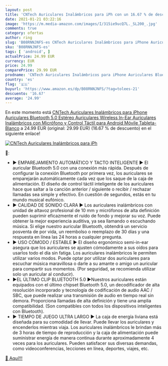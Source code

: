 ```yaml
---
layout: post
title: 'CNTech Auriculares Inalámbricos para iPh con un 16.67 % de descuento'
date: 2021-01-21 03:22:16
image: 'https://m.media-amazon.com/images/I/315ie9ucQ7L._SL200_.jpg'
comments: true
category: ofertas
author: ring
slug: 'B08RNNJNFS-es CNTech Auriculares Inalámbricos para iPhone Auriculares...'
sku: 'B08RNNJNFS-es'
tags: [ 'android', ]
actualPrice: 24.99 EUR
currency: EUR
price: 24.99
comparePrice: 29.99 EUR
prodname: 'CNTech Auriculares Inalámbricos para iPhone Auriculares Bluetooth 5.0 Estéreo Auriculares Wireless In-Ear Auriculares Inalámbricos con Micrófono y Control Táctil para Android Móvile  Tableta-Blanco'
country: 'es'
flag: '🇪🇸'
buyurl: 'https://www.amazon.es/dp/B08RNNJNFS/?tag=tolees-21'
descuento: '16.67'
average: '24.99'
---
```


En este momento está [CNTech Auriculares Inalámbricos para iPhone Auriculares Bluetooth 5.0 Estéreo Auriculares Wireless In-Ear Auriculares Inalámbricos con Micrófono y Control Táctil para Android Móvile  Tableta-Blanco](https://www.amazon.es/dp/B08RNNJNFS/?tag=tolees-21) a 24.99 EUR (original: 29.99 EUR) (16.67 %  de descuento) en el siguiente enlace!

[![CNTech Auriculares Inalámbricos para iPh](https://m.media-amazon.com/images/I/315ie9ucQ7L._SL200_.jpg)](https://www.amazon.es/dp/B08RNNJNFS/?tag=tolees-21)

🔎:

- ► EMPAREJAMIENTO AUTOMÁTICO Y TACTO INTELIGENTE ► El auricular Bluetooth 5.0 con una conexión más rápida. Después de configurar la conexión Bluetooth por primera vez, los auriculares se emparejarán automáticamente cada vez que los saque de la caja de alimentación. El diseño de control táctil inteligente de los auriculares hace que saltar a la canción anterior / siguiente o recibir / rechazar llamadas sea simple y efectivo. En cuestión de segundos, estás en tu mundo musical eufónico.
- ► CALIDAD DE SONIDO CLARA ► Los auriculares inalámbricos con unidad de altavoz profesional de 10 mm y micrófonos de alta definición pueden suprimir eficazmente el ruido de fondo y mejorar su voz. Puede obtener la mejor experiencia auditiva, ya sea llamando o escuchando música. Si elige nuestro auricular Bluetooth, obtendrá un servicio posventa de por vida, un reembolso o reemplazo de 30 días y una respuesta en línea las 24 horas a cualquier pregunta.
- ► USO CÓMODO / ESTABLE ► El diseño ergonómico semi-in-ear asegura que los auriculares se ajusten cómodamente a sus oídos para usarlos todo el día sin fatiga. Los auriculares inalámbricos le permiten utilizar varios modos. Puede optar por utilizar dos auriculares para escuchar música maravillosa o darle a su amante o amigo un auricular para compartir sus momentos. (Por seguridad, se recomienda utilizar solo un auricular al conducir).
- ►EL ÚLTIMO CLIP BLUETOOTH 5.0 ►Nuestros auriculares están equipados con el último chipset Bluetooth 5.0, un decodificador de alta resolución incorporado y tecnología de codificación de audio AAC / SBC, que puede realizar una transmisión de audio en tiempo real sin demora. Proporciona llamadas de alta definición y tiene una amplia compatibilidad. (Son compatibles con todos los dispositivos inteligentes con Bluetooth).
- ► TIEMPO DE JUEGO ULTRA LARGO ► La caja de energía liviana está diseñada para su comodidad de llevar. Puede llevar los auriculares y encenderlos mientras viaja. Los auriculares inalámbricos le brindan más de 3 horas de tiempo de reproducción y la caja de alimentación puede suministrar energía de manera continua durante aproximadamente 4 veces para los auriculares. Pueden satisfacer sus diversas demandas, como videoconferencias, lecciones en línea, deportes, viajes, etc.

[🛒 Aquí!!!](https://www.amazon.es/dp/B08RNNJNFS/?tag=tolees-21)
